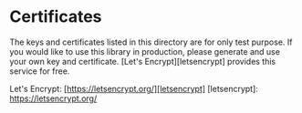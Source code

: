 # Certificates

The keys and certificates listed in this directory are for only test purpose.
If you would like to use this library in production,
please generate and use your own key and certificate.
[Let's Encrypt][letsencrypt] provides this service for free.

Let's Encrypt: [https://letsencrypt.org/][letsencrypt]
[letsencrypt]: https://letsencrypt.org/
